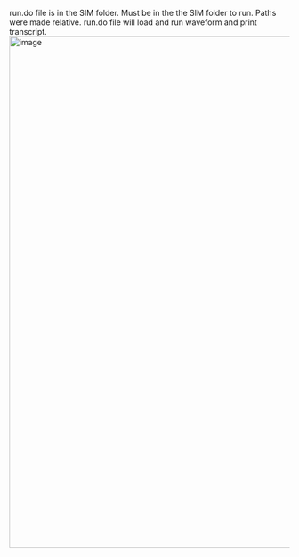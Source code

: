 run.do file is in the SIM folder. Must be in the the SIM folder to run. Paths were made relative. run.do file will load and run waveform and print transcript.
<img width="920" alt="image" src="https://github.com/user-attachments/assets/f100089e-f4d3-4bc8-9526-73f4b0b9c9de">
